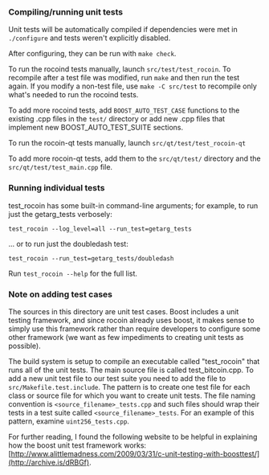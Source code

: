 ### Compiling/running unit tests

Unit tests will be automatically compiled if dependencies were met in `./configure`
and tests weren't explicitly disabled.

After configuring, they can be run with `make check`.

To run the rocoind tests manually, launch `src/test/test_rocoin`. To recompile
after a test file was modified, run `make` and then run the test again. If you
modify a non-test file, use `make -C src/test` to recompile only what's needed
to run the rocoind tests.

To add more rocoind tests, add `BOOST_AUTO_TEST_CASE` functions to the existing
.cpp files in the `test/` directory or add new .cpp files that
implement new BOOST_AUTO_TEST_SUITE sections.

To run the rocoin-qt tests manually, launch `src/qt/test/test_rocoin-qt`

To add more rocoin-qt tests, add them to the `src/qt/test/` directory and
the `src/qt/test/test_main.cpp` file.

### Running individual tests

test_rocoin has some built-in command-line arguments; for
example, to run just the getarg_tests verbosely:

    test_rocoin --log_level=all --run_test=getarg_tests

... or to run just the doubledash test:

    test_rocoin --run_test=getarg_tests/doubledash

Run `test_rocoin --help` for the full list.

### Note on adding test cases

The sources in this directory are unit test cases.  Boost includes a
unit testing framework, and since rocoin already uses boost, it makes
sense to simply use this framework rather than require developers to
configure some other framework (we want as few impediments to creating
unit tests as possible).

The build system is setup to compile an executable called "test_rocoin"
that runs all of the unit tests.  The main source file is called
test_bitcoin.cpp. To add a new unit test file to our test suite you need
to add the file to `src/Makefile.test.include`. The pattern is to create
one test file for each class or source file for which you want to create
unit tests.  The file naming convention is `<source_filename>_tests.cpp`
and such files should wrap their tests in a test suite
called `<source_filename>_tests`. For an example of this pattern,
examine `uint256_tests.cpp`.

For further reading, I found the following website to be helpful in
explaining how the boost unit test framework works:
[http://www.alittlemadness.com/2009/03/31/c-unit-testing-with-boosttest/](http://archive.is/dRBGf).
